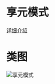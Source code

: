 # 享元模式
[详细介绍](http://www.bughui.com/2017/07/08/gof-design-pattern-flyweight/)
# 类图
![享元模式](https://github.com/elvinzeng/java-design-pattern-samples/raw/master/flyweight/diagrams/flyweight.png "flyweight")
